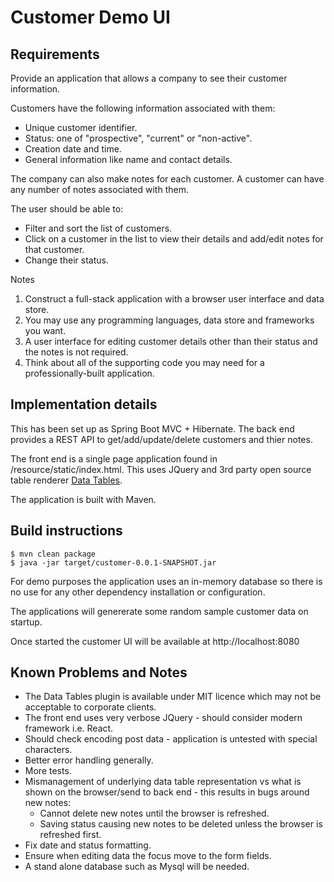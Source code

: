 # Customer Demo UI

## Requirements

Provide an application that allows a company to see their customer information.

Customers have the following information associated with them:

- Unique customer identifier.
- Status: one of "prospective", "current" or "non-active".
- Creation date and time.
- General information like name and contact details.

The company can also make notes for each customer. A customer can have any number of notes associated with them.

The user should be able to:

- Filter and sort the list of customers.
- Click on a customer in the list to view their details and add/edit notes for that customer.
- Change their status.

Notes

1. Construct a full-stack application with a browser user interface and data store.
2. You may use any programming languages, data store and frameworks you want.
3. A user interface for editing customer details other than their status and the notes is not required.
4. Think about all of the supporting code you may need for a professionally-built application.

## Implementation details

This has been set up as Spring Boot MVC + Hibernate.  The back end provides a REST API to get/add/update/delete customers and thier notes.

The front end is a single page application found in /resource/static/index.html.  This uses JQuery and 3rd party open source table renderer [Data Tables](https://datatables.net/).

The application is built with Maven.

## Build instructions

```
$ mvn clean package
$ java -jar target/customer-0.0.1-SNAPSHOT.jar
```

For demo purposes the application uses an in-memory database so there is no use for any other dependency installation or configuration.

The applications will genererate some random sample customer data on startup.

Once started the customer UI will be available at http://localhost:8080

## Known Problems and Notes

- The Data Tables plugin is available under MIT licence which may not be acceptable to corporate clients.
- The front end uses very verbose JQuery - should consider modern framework i.e. React.
- Should check encoding post data - application is untested with special characters.
- Better error handling generally.
- More tests.
- Mismanagement of underlying data table representation vs what is shown on the browser/send to back end - this results in bugs around new notes:
  - Cannot delete new notes until the browser is refreshed.
  - Saving status causing new notes to be deleted unless the browser is refreshed first.
- Fix date and status formatting.
- Ensure when editing data the focus move to the form fields.
- A stand alone database such as Mysql will be needed.
